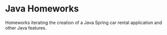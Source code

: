 # Java Homeworks

Homeworks iterating the creation of a Java Spring car rental application and other Java features.
